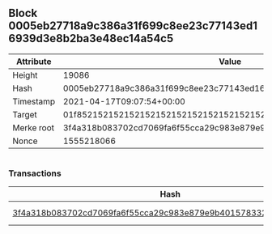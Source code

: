 ## Block 0005eb27718a9c386a31f699c8ee23c77143ed16939d3e8b2ba3e48ec14a54c5

Attribute | Value
--- | ---
Height | 19086
Hash | 0005eb27718a9c386a31f699c8ee23c77143ed16939d3e8b2ba3e48ec14a54c5
Timestamp | 2021-04-17T09:07:54+00:00
Target | 01f8521521521521521521521521521521521521521521521521521521521521
Merke root | 3f4a318b083702cd7069fa6f55cca29c983e879e9b401578332f0efb5ad3a1d5
Nonce | 1555218066

```

```

### Transactions

Hash | Amount
--- | ---
[3f4a318b083702cd7069fa6f55cca29c983e879e9b401578332f0efb5ad3a1d5](3f4a318b083702cd7069fa6f55cca29c983e879e9b401578332f0efb5ad3a1d5.md) | 10.00000000 SKEPTI 
